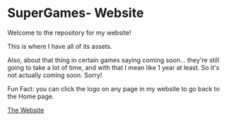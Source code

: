 # SuperGames- Website

Welcome to the repository for my website!

This is where I have all of its assets.

Also, about that thing in certain games saying coming soon... they're still going to take a lot of time, and with that I mean like 1 year at least. So it's not actually coming soon. Sorry!


Fun Fact: you can click the logo on any page in my website to go back to the Home page.

[The Website](https://supergames-d.github.io)
